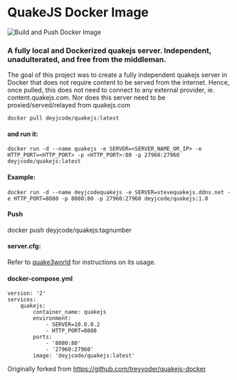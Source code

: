 # QuakeJS Docker Image
![Build and Push Docker Image](https://github.com/deyjcode/quakejs/workflows/Build%20and%20Push%20Docker%20Image/badge.svg)

### A fully local and Dockerized quakejs server. Independent, unadulterated, and free from the middleman.

The goal of this project was to create a fully independent quakejs server in Docker that does not require content to be served from the internet.
Hence, once pulled, this does not need to connect to any external provider, ie. content.quakejs.com. Nor does this server need to be proxied/served/relayed from quakejs.com

```
docker pull deyjcode/quakejs:latest
```
#### and run it:

```
docker run -d --name quakejs -e SERVER=<SERVER_NAME_OR_IP> -e HTTP_PORT=<HTTP_PORT> -p <HTTP_PORT>:80 -p 27960:27960 deyjcode/quakejs:latest
```

#### Example:

```
docker run -d --name deyjcodequakejs -e SERVER=stevequakejs.ddns.net -e HTTP_PORT=8080 -p 8080:80 -p 27960:27960 deyjcode/quakejs:1.0
```

#### Push
docker push deyjcode/quakejs:tagnumber

#### server.cfg:
Refer to [quake3world](https://www.quake3world.com/q3guide/servers.html) for instructions on its usage.

#### docker-compose.yml
```
version: '2'
services:
    quakejs:
        container_name: quakejs
        environment:
            - SERVER=10.0.0.2
            - HTTP_PORT=8080
        ports:
            - '8080:80'
            - '27960:27960'
        image: 'deyjcode/quakejs:latest'
```

Originally forked from https://github.com/treyyoder/quakejs-docker
